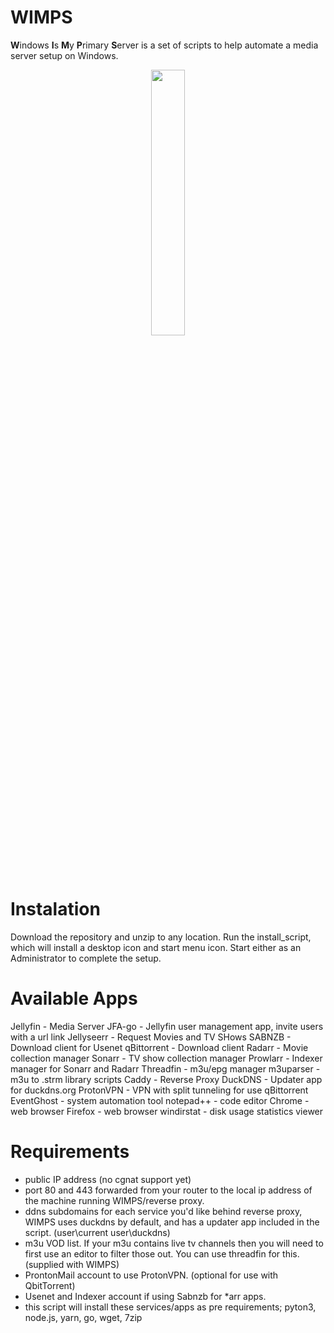 # WIMPS
**W**indows **I**s **M**y **P**rimary **S**erver is a set of scripts to help automate a media server setup on Windows.
<p align="center" width="100%">
    <img width="33%" src="https://user-images.githubusercontent.com/65569846/216909375-0d47e743-c085-40ae-8edb-b9608f4ffbb2.png">


# Instalation
Download the repository and unzip to any location. Run the install_script, which will install a desktop icon and start menu icon. Start either as an Administrator to complete the setup.

# Available Apps
Jellyfin - Media Server
JFA-go - Jellyfin user management app, invite users with a url link
Jellyseerr - Request Movies and TV SHows
SABNZB - Download client for Usenet
qBittorrent - Download client
Radarr - Movie collection manager
Sonarr - TV show collection manager
Prowlarr - Indexer manager for Sonarr and Radarr
Threadfin - m3u/epg manager
m3uparser - m3u to .strm library scripts
Caddy - Reverse Proxy
DuckDNS - Updater app for duckdns.org
ProtonVPN - VPN with split tunneling for use qBittorrent
EventGhost - system automation tool
notepad++ - code editor
Chrome - web browser
Firefox - web browser
windirstat - disk usage statistics viewer


# Requirements
- public IP address (no cgnat support yet)
- port 80 and 443 forwarded from your router to the local ip address of the machine running WIMPS/reverse proxy.
- ddns subdomains for each service you'd like behind reverse proxy, WIMPS uses duckdns by default, and has a updater app included in the script. (user\current user\duckdns)
- m3u VOD list. If your m3u contains live tv channels then you will need to first use an editor to filter those out. You can use threadfin for this. (supplied with WIMPS)
- ProntonMail account to use ProtonVPN. (optional for use with QbitTorrent)
- Usenet and Indexer account if using Sabnzb for *arr apps.
- this script will install these services/apps as pre requirements; pyton3, node.js, yarn, go, wget, 7zip
